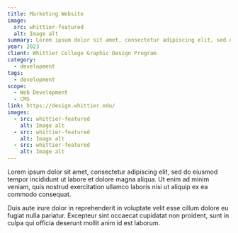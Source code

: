 ```yaml
---
title: Marketing Website
image:
  src: whittier-featured
  alt: Image alt
summary: Lorem ipsum dolor sit amet, consectetur adipiscing elit, sed do eiusmod tempor incididunt ut labore et dolore magna aliqua.
year: 2023
client: Whittier College Graphic Design Program
category:
  - development
tags:
  - development
scope:
  - Web Development
  - CMS
link: https://design.whittier.edu/
images:
  - src: whittier-featured
    alt: Image alt
  - src: whittier-featured
    alt: Image alt
  - src: whittier-featured
    alt: Image alt
---
```


Lorem ipsum dolor sit amet, consectetur adipiscing elit, sed do eiusmod tempor incididunt ut labore et dolore magna aliqua. Ut enim ad minim veniam, quis nostrud exercitation ullamco laboris nisi ut aliquip ex ea commodo consequat.

Duis aute irure dolor in reprehenderit in voluptate velit esse cillum dolore eu fugiat nulla pariatur. Excepteur sint occaecat cupidatat non proident, sunt in culpa qui officia deserunt mollit anim id est laborum.
